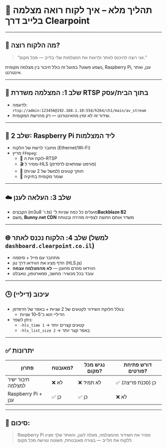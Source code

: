 
# 📡 תהליך מלא – איך לקוח רואה מצלמה בלייב דרך Clearpoint

---

## 🎯 מה הלקוח רוצה?
> “אני רוצה להיכנס לאתר ולראות את המצלמות שלי בלייב — מכל מקום.”

נשמע פשוט? בפועל זה כולל חיבור בין מצלמה מקומית, Raspberry Pi, ענן, ואתר אינטרנט.

---

## 🎥 שלב 1: המצלמה משדרת RTSP בתוך הבית/עסק
- לדוגמה: `rtsp://admin:123456@192.168.1.10:554/h264/ch1/main/av_stream`
- שידור זה לא זמין מהאינטרנט — רק מהרשת המקומית.

---

## 🧠 שלב 2: Raspberry Pi ליד המצלמות
- מחובר לרשת של הלקוח (Ethernet/Wi-Fi)
- מריץ `FFmpeg`:
  - 🔄 לוקח את ה-RTSP
  - 🎬 ממיר ל-HLS (פורמט שמתאים לדפדפן)
  - 🔁 חותך קטעים (למשל של 2 שניות)
  - 💾 שומר מקומית בתיקיה

---

## ☁️ שלב 3: העלאה לענן
- הקבצים (m3u8 ו־.ts) מועלים כל כמה שניות ל־**Backblaze B2**
- משם, **Bunny.net CDN** משדר אותם החוצה לצפייה מהירה ובטוחה

---

## 🌐 שלב 4: הלקוח נכנס לאתר (למשל `dashboard.clearpoint.co.il`)
- מתחבר עם מייל + סיסמה
- הדף מציג את הווידאו דרך נגן (HLS.js)
- הווידאו מוזרם מהענן — **לא מהמצלמה עצמה**
- עובד בכל מכשיר: מחשב, סמארטפון, טאבלט

---

## 🕒 עיכוב (דיליי)
- בגלל חלוקת השידור לקטעים של 2 שניות + באפר של הדפדפן:
  - הדיליי הוא כ־5–10 שניות
- ניתן לשפר:
  - `-hls_time 1` → קטעים קצרים יותר
  - `-hls_list_size 2` → באפר קצר יותר

---

## ✅ יתרונות
| פתרון | מאובטח? | נגיש מכל מקום? | דורש פתיחת פורטים? |
|--------|----------|------------------|----------------------|
| חיבור ישיר למצלמה | ❌ לא | ❌ לא תמיד | ✅ כן (סכנת פריצה) |
| Raspberry Pi + ענן | ✅ כן | ✅ כן | ❌ לא |

---

## 🔐 סיכום:
> Raspberry Pi ממיר את השידור מהמצלמה, מעלה לענן, והאתר שלך מציג ללקוח את הלייב — בצורה מאובטחת, פשוטה ונגישה מכל מקום.
